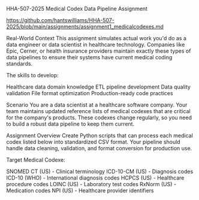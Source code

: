 HHA-507-2025
Medical Codex Data Pipeline Assignment

https://github.com/hantswilliams/HHA-507-2025/blob/main/assignments/assignment1_medicalcodexes.md

Real-World Context
This assignment simulates actual work you'd do as a data engineer or data scientist in healthcare technology. Companies like Epic, Cerner, or health insurance providers maintain exactly these types of data pipelines to ensure their systems have current medical coding standards.

The skills to develop:

Healthcare data domain knowledge
ETL pipeline development
Data quality validation
File format optimization
Production-ready code practices

Scenario
You are a data scientist at a healthcare software company. Your team maintains updated reference lists of medical codexes that are critical for the company's products. These codexes change regularly, so you need to build a robust data pipeline to keep them current.

Assignment Overview
Create Python scripts that can process each medical codex listed below into standardized CSV format. Your pipeline should handle data cleaning, validation, and format conversion for production use.

Target Medical Codexe:

SNOMED CT (US) - Clinical terminology
ICD-10-CM (US) - Diagnosis codes
ICD-10 (WHO) - International diagnosis codes
HCPCS (US) - Healthcare procedure codes
LOINC (US) - Laboratory test codes
RxNorm (US) - Medication codes
NPI (US) - Healthcare provider identifiers